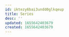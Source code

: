 ```yaml
---
id: iktezy6bai3undd0glkqeup
title: Series
desc: ''
updated: 1655642403679
created: 1655642403679
---
```


